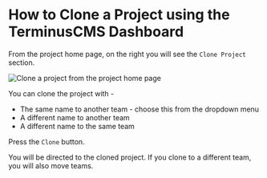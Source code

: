 # How to Clone a Project using the TerminusCMS Dashboard

From the project home page, on the right you will see the `Clone Project` section.

<img src="https://assets.terminusdb.com/docs/project-admin.png" alt="Clone a project from the project home page">

You can clone the project with - 

- The same name to another team - choose this from the dropdown menu
- A different name to another team
- A different name to the same team

Press the `Clone` button.

You will be directed to the cloned project. If you clone to a different team, you will also move teams.
